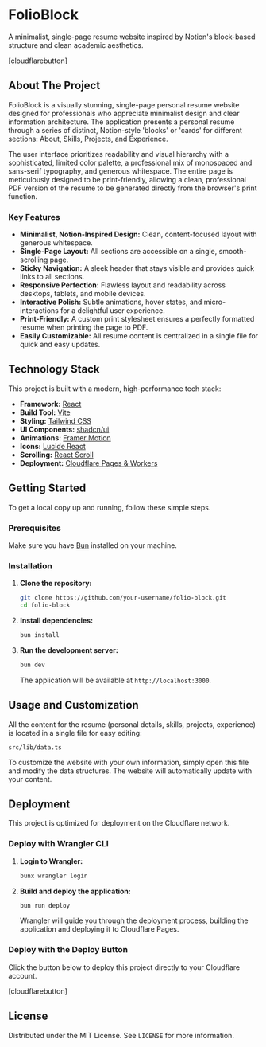 # FolioBlock

A minimalist, single-page resume website inspired by Notion's block-based structure and clean academic aesthetics.

[cloudflarebutton]

## About The Project

FolioBlock is a visually stunning, single-page personal resume website designed for professionals who appreciate minimalist design and clear information architecture. The application presents a personal resume through a series of distinct, Notion-style 'blocks' or 'cards' for different sections: About, Skills, Projects, and Experience.

The user interface prioritizes readability and visual hierarchy with a sophisticated, limited color palette, a professional mix of monospaced and sans-serif typography, and generous whitespace. The entire page is meticulously designed to be print-friendly, allowing a clean, professional PDF version of the resume to be generated directly from the browser's print function.

### Key Features

*   **Minimalist, Notion-Inspired Design:** Clean, content-focused layout with generous whitespace.
*   **Single-Page Layout:** All sections are accessible on a single, smooth-scrolling page.
*   **Sticky Navigation:** A sleek header that stays visible and provides quick links to all sections.
*   **Responsive Perfection:** Flawless layout and readability across desktops, tablets, and mobile devices.
*   **Interactive Polish:** Subtle animations, hover states, and micro-interactions for a delightful user experience.
*   **Print-Friendly:** A custom print stylesheet ensures a perfectly formatted resume when printing the page to PDF.
*   **Easily Customizable:** All resume content is centralized in a single file for quick and easy updates.

## Technology Stack

This project is built with a modern, high-performance tech stack:

*   **Framework:** [React](https://react.dev/)
*   **Build Tool:** [Vite](https://vitejs.dev/)
*   **Styling:** [Tailwind CSS](https://tailwindcss.com/)
*   **UI Components:** [shadcn/ui](https://ui.shadcn.com/)
*   **Animations:** [Framer Motion](https://www.framer.com/motion/)
*   **Icons:** [Lucide React](https://lucide.dev/)
*   **Scrolling:** [React Scroll](https://github.com/fisshy/react-scroll)
*   **Deployment:** [Cloudflare Pages & Workers](https://workers.cloudflare.com/)

## Getting Started

To get a local copy up and running, follow these simple steps.

### Prerequisites

Make sure you have [Bun](https://bun.sh/) installed on your machine.

### Installation

1.  **Clone the repository:**
    ```sh
    git clone https://github.com/your-username/folio-block.git
    cd folio-block
    ```

2.  **Install dependencies:**
    ```sh
    bun install
    ```

3.  **Run the development server:**
    ```sh
    bun dev
    ```
    The application will be available at `http://localhost:3000`.

## Usage and Customization

All the content for the resume (personal details, skills, projects, experience) is located in a single file for easy editing:

`src/lib/data.ts`

To customize the website with your own information, simply open this file and modify the data structures. The website will automatically update with your content.

## Deployment

This project is optimized for deployment on the Cloudflare network.

### Deploy with Wrangler CLI

1.  **Login to Wrangler:**
    ```sh
    bunx wrangler login
    ```

2.  **Build and deploy the application:**
    ```sh
    bun run deploy
    ```
    Wrangler will guide you through the deployment process, building the application and deploying it to Cloudflare Pages.

### Deploy with the Deploy Button

Click the button below to deploy this project directly to your Cloudflare account.

[cloudflarebutton]

## License

Distributed under the MIT License. See `LICENSE` for more information.